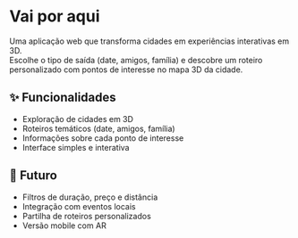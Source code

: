 # Vai por aqui

Uma aplicação web que transforma cidades em experiências interativas em 3D.  
Escolhe o tipo de saída (date, amigos, família) e descobre um roteiro personalizado com pontos de interesse no mapa 3D da cidade.  

## ✨ Funcionalidades
- Exploração de cidades em 3D
- Roteiros temáticos (date, amigos, família)
- Informações sobre cada ponto de interesse
- Interface simples e interativa

## 🚀 Futuro
- Filtros de duração, preço e distância
- Integração com eventos locais
- Partilha de roteiros personalizados
- Versão mobile com AR
